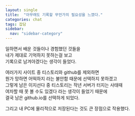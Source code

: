```yaml
---
layout: single
title:  "아무래도 기록할 무언가의 필요성을 느꼈다."
categories: chat
tags: 잡담
sidebar:
  nav: "sidebar-category"
---
```


일하면서 배운 것들이나 경험했던 것들을    
내가 제대로 기억하지 못하는걸 보고    
기록으로 남겨야겠다는 생각이 들었다.

여러가지 사이트 중 티스토리와 github를 제외하면     
뭔가 망하면 어떡하지 라는 불안함 때문에 선택하지 못하겠고   
그렇게 남은 이지선다 중 티스토리는 작년 서버가 터지는 사태때    
여차할 때 못 볼 수도 있겠다 라는 생각이 들었기 때문에   
결국 남은 github.io를 선택하게 되었다.     

그리고 내 PC에 물리적으로 저장된다는 것도 큰 장점으로 작용했다.
